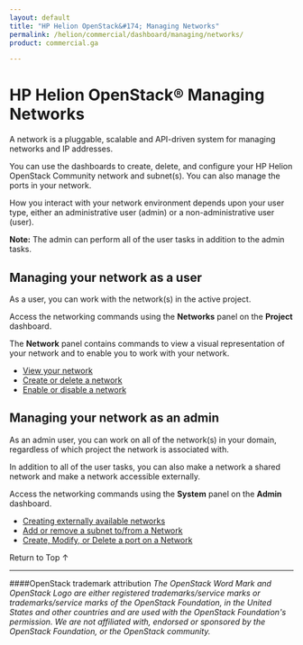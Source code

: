 ```yaml
---
layout: default
title: "HP Helion OpenStack&#174; Managing Networks"
permalink: /helion/commercial/dashboard/managing/networks/
product: commercial.ga

---
```

<!--UNDER REVISION-->

<script>

function PageRefresh {
onLoad="window.refresh"
}

PageRefresh();

</script>

<!--
<p style="font-size: small;"> <a href="/helion/commercial/ga1/install/">&#9664; PREV</a> | <a href="/helion/commercial/ga1/install-overview/">&#9650; UP</a> | <a href="/helion/commercial/ga1/">NEXT &#9654;</a> </p>
-->

# HP Helion OpenStack&#174; Managing Networks

A network is a pluggable, scalable and API-driven system for managing networks and IP addresses.</p>

You can use the dashboards to create, delete, and configure your HP Helion OpenStack Community network and subnet(s). You can also manage the ports in your network.</p>

How you interact with your network environment depends upon your user type, either an administrative user (admin) or a non-administrative user (user). </p>

<strong>Note:</strong> The admin can perform all of the user tasks in addition to the admin tasks.</p>

## Managing your network as a user ##

As a user, you can work with the network(s) in the active project.</p>

Access the networking commands using the <strong>Networks</strong> panel on the <strong>Project</strong> dashboard. </p>

The <strong>Network</strong> panel contains commands to view a visual representation of your network and to enable you to work with your network.</p>

* <a href="/helion/community/network/viewing/">View your network</a></li>
* <a href="/helion/community/network/create/">Create or delete a network</a></li>
* <a href="/helion/community/network/enable/">Enable or disable a network</a></li>

## Managing your network as an admin ##

As an admin user, you can work on all of the network(s) in your domain, regardless of which project the network is associated with.</p>

In addition to all of the user tasks, you can also make a network a shared network and make a network accessible externally. </p>

Access the networking commands using the <strong>System</strong> panel on the <strong>Admin</strong> dashboard. </p>

* <a href="/helion/community/network/admin/create/">Creating externally available networks</a> </li>
* <a href="/helion/community/network/subnet/">Add or remove a subnet to/from a Network</a></li>
* <a href="/helion/community/network/ports/">Create, Modify, or Delete a port on a Network</a></li>

<a href="#top" style="padding:14px 0px 14px 0px; text-decoration: none;"> Return to Top &#8593; </a>


----
####OpenStack trademark attribution
*The OpenStack Word Mark and OpenStack Logo are either registered trademarks/service marks or trademarks/service marks of the OpenStack Foundation, in the United States and other countries and are used with the OpenStack Foundation's permission. We are not affiliated with, endorsed or sponsored by the OpenStack Foundation, or the OpenStack community.*